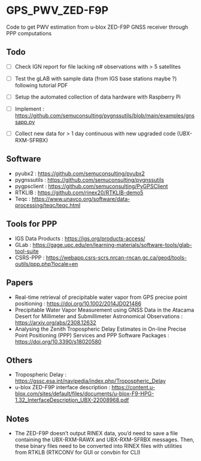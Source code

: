 # GPS_PWV_ZED-F9P
Code to get PWV estimation from u-blox ZED-F9P GNSS receiver through PPP computations

## Todo
- [ ] Check IGN report for file lacking n# observations with > 5 satellites
- [ ] Test the gLAB with sample data (from IGS base stations maybe ?) following tutorial PDF
- [ ] Setup the automated collection of data hardware with Raspberry Pi
- [ ] Implement : https://github.com/semuconsulting/pygnssutils/blob/main/examples/gnssapp.py
- [ ] Collect new data for > 1 day continuous with new upgraded code (UBX-RXM-SFRBX)


## Software
* pyubx2 : https://github.com/semuconsulting/pyubx2
* pygnssutils : https://github.com/semuconsulting/pygnssutils
* pygpsclient : https://github.com/semuconsulting/PyGPSClient
* RTKLIB : https://github.com/rinex20/RTKLIB-demo5
* Teqc : https://www.unavco.org/software/data-processing/teqc/teqc.html


## Tools for PPP

* IGS Data Products : https://igs.org/products-access/
* GLab : https://gage.upc.edu/en/learning-materials/software-tools/glab-tool-suite
* CSRS-PPP : https://webapp.csrs-scrs.nrcan-rncan.gc.ca/geod/tools-outils/ppp.php?locale=en

## Papers
* Real-time retrieval of precipitable water vapor from GPS precise point positioning : https://doi.org/10.1002/2014JD021486
* Precipitable Water Vapor Measurement using GNSS Data in the Atacama Desert for Millimeter and Submillimeter Astronomical Observations : https://arxiv.org/abs/2308.12632
* Analysing the Zenith Tropospheric Delay Estimates in On-line Precise Point Positioning (PPP) Services and PPP Software Packages : https://doi.org/10.3390/s18020580


## Others
* Tropospheric Delay : https://gssc.esa.int/navipedia/index.php/Tropospheric_Delay
* u-blox ZED-F9P interface description : https://content.u-blox.com/sites/default/files/documents/u-blox-F9-HPG-1.32_InterfaceDescription_UBX-22008968.pdf


## Notes
* The ZED-F9P doesn’t output RINEX data, you’d need to save a file containing the UBX-RXM-RAWX and UBX-RXM-SFRBX messages. Then, these binary files need to be converted into RINEX files with utilities from RTKLB (RTKCONV for GUI or convbin for CLI)